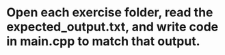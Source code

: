 # Open each exercise folder, read the expected_output.txt, and write code in main.cpp to match that output.
